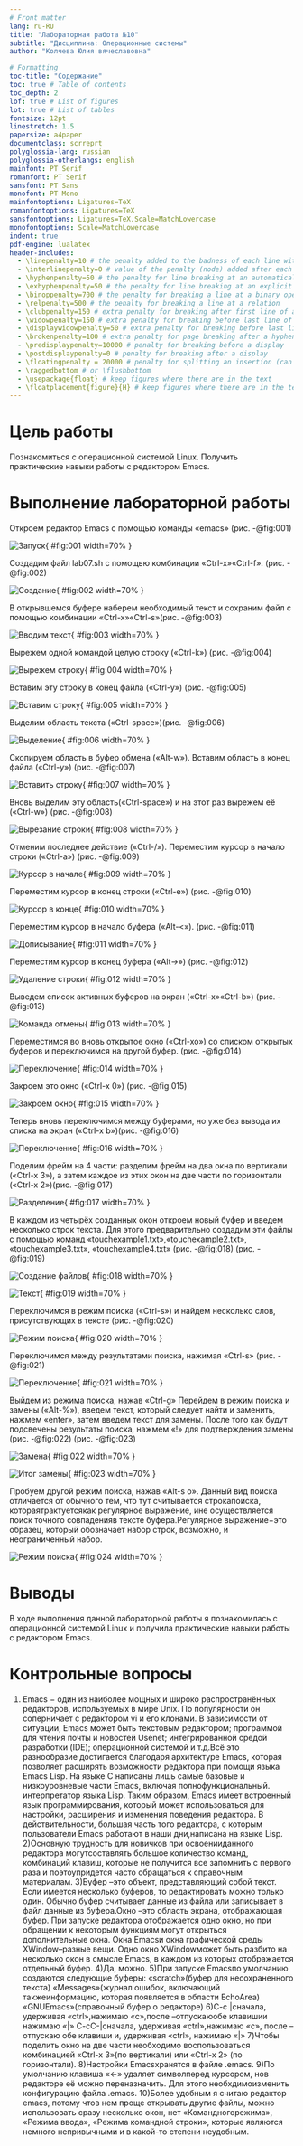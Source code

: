 ```yaml
---
# Front matter
lang: ru-RU
title: "Лабораторная работа №10"
subtitle: "Дисциплина: Операционные системы"
author: "Колчева Юлия вячеславовна"

# Formatting
toc-title: "Содержание"
toc: true # Table of contents
toc_depth: 2
lof: true # List of figures
lot: true # List of tables
fontsize: 12pt
linestretch: 1.5
papersize: a4paper
documentclass: scrreprt
polyglossia-lang: russian
polyglossia-otherlangs: english
mainfont: PT Serif
romanfont: PT Serif
sansfont: PT Sans
monofont: PT Mono
mainfontoptions: Ligatures=TeX
romanfontoptions: Ligatures=TeX
sansfontoptions: Ligatures=TeX,Scale=MatchLowercase
monofontoptions: Scale=MatchLowercase
indent: true
pdf-engine: lualatex
header-includes:
  - \linepenalty=10 # the penalty added to the badness of each line within a paragraph (no associated penalty node) Increasing the value makes tex try to have fewer lines in the paragraph.
  - \interlinepenalty=0 # value of the penalty (node) added after each line of a paragraph.
  - \hyphenpenalty=50 # the penalty for line breaking at an automatically inserted hyphen
  - \exhyphenpenalty=50 # the penalty for line breaking at an explicit hyphen
  - \binoppenalty=700 # the penalty for breaking a line at a binary operator
  - \relpenalty=500 # the penalty for breaking a line at a relation
  - \clubpenalty=150 # extra penalty for breaking after first line of a paragraph
  - \widowpenalty=150 # extra penalty for breaking before last line of a paragraph
  - \displaywidowpenalty=50 # extra penalty for breaking before last line before a display math
  - \brokenpenalty=100 # extra penalty for page breaking after a hyphenated line
  - \predisplaypenalty=10000 # penalty for breaking before a display
  - \postdisplaypenalty=0 # penalty for breaking after a display
  - \floatingpenalty = 20000 # penalty for splitting an insertion (can only be split footnote in standard LaTeX)
  - \raggedbottom # or \flushbottom
  - \usepackage{float} # keep figures where there are in the text
  - \floatplacement{figure}{H} # keep figures where there are in the text
---
```


# Цель работы

Познакомиться с операционной системой Linux. Получить практические навыки работы с редактором Emacs.


# Выполнение лабораторной работы

Откроем редактор Emacs с помощью команды «emacs» (рис. -@fig:001)

![Запуск](image/1.png){ #fig:001 width=70% }

Создадим файл lab07.sh с помощью комбинации «Ctrl-x»«Ctrl-f». (рис. -@fig:002)

![Создание](image/2.png){ #fig:002 width=70% }

В открывшемся буфере наберем необходимый текст и сохраним файл с помощью комбинации «Ctrl-x»«Ctrl-s»(рис. -@fig:003)

![Вводим текст](image/3.png){ #fig:003 width=70% }

Вырежем одной командой целую строку («Сtrl-k») (рис. -@fig:004)

![Вырежем строку](image/4.png){ #fig:004 width=70% }

Вставим эту строку в конец файла («Ctrl-y») (рис. -@fig:005)

![Вставим строку](image/5.png){ #fig:005 width=70% }

Выделим область текста («Ctrl-space»)(рис. -@fig:006)

![Выделение](image/6.png){ #fig:006 width=70% }

Скопируем область в буфер обмена («Alt-w»). Вставим область в конец файла («Ctrl-y») (рис. -@fig:007) 

![Вставить строку](image/7.png){ #fig:007 width=70% }

Вновь выделим эту область(«Ctrl-space») и на этот раз вырежем её («Ctrl-w») (рис. -@fig:008)

![Вырезание строки](image/8.png){ #fig:008 width=70% }

Отменим последнее действие («Ctrl-/»). Переместим курсор в начало строки («Ctrl-a») (рис. -@fig:009)

![Курсор в начале](image/9.png){ #fig:009 width=70% }

Переместим курсор в конец строки («Ctrl-e») (рис. -@fig:010)

![Курсор в конце](image/10.png){ #fig:010 width=70% }

Переместим курсор в начало буфера («Alt-<»). (рис. -@fig:011)

![Дописывание](image/11.png){ #fig:011 width=70% }

Переместим курсор в конец буфера («Alt->») (рис. -@fig:012)

![Удаление строки](image/12.png){ #fig:012 width=70% }

Выведем список активных буферов на экран  («Ctrl-x»«Ctrl-b»)  (рис. -@fig:013) 

![Команда отмены](image/13.png){ #fig:013 width=70% }

Переместимся во вновь открытое окно («Ctrl-xo») со списком открытых буферов и переключимся на другой буфер. (рис. -@fig:014) 

![Переключение](image/14.png){ #fig:014 width=70% }

Закроем это окно («Ctrl-x 0») (рис. -@fig:015)

![Закроем окно](image/15.png){ #fig:015 width=70% }

 Теперь вновь переключимся между буферами, но уже без вывода их списка на экран («Ctrl-x b»)(рис. -@fig:016)

![Переключение](image/16.png){ #fig:016 width=70% }

 Поделим фрейм на 4 части: разделим фрейм на два окна по вертикали («Ctrl-x 3»), а затем каждое из этих окон на две части по горизонтали («Ctrl-x 2»)(рис. -@fig:017)

![Разделение](image/17.png){ #fig:017 width=70% }

 В каждом из четырёх созданных окон откроем новый буфер и введем несколько строк текста. Для этого предварительно создадим эти файлы с помощью команд «touchexample1.txt»,«touchexample2.txt», «touchexample3.txt», «touchexample4.txt» (рис. -@fig:018) (рис. -@fig:019) 

![Создание файлов](image/18.png){ #fig:018 width=70% }

![Текст](image/19.png){ #fig:019 width=70% }

Переключимся в режим поиска («Ctrl-s») и найдем несколько слов, присутствующих в тексте (рис. -@fig:020) 

![Режим поиска](image/20.png){ #fig:020 width=70% }

 Переключимся между  результатами  поиска,  нажимая «Ctrl-s» (рис. -@fig:021) 

![Переключение](image/21.png){ #fig:021 width=70% }

 Выйдем из режима поиска, нажав «Ctrl-g» Перейдем в  режим  поиска  и  замены  («Alt-%»),  введем текст, который следует найти и заменить, нажмем «enter», затем введем текст для замены. После того как  будут  подсвечены  результаты  поиска, нажмем «!» для подтверждения замены (рис. -@fig:022) (рис. -@fig:023)

![Замена](image/22.png){ #fig:022 width=70% }

 ![Итог замены](image/23.png){ #fig:023 width=70% }
 
 Пробуем другой режим поиска, нажав «Alt-s o». Данный вид поиска отличается от обычного тем, что тут считывается строкапоиска,  котораятрактуетсякак  регулярное  выражение, ине осуществляется поиск точного совпаденияв тексте буфера.Регулярное выражение−это образец, который обозначает набор строк, возможно, и неограниченный набор.
 
 ![Режим поиска](image/24.png){ #fig:024 width=70% }

# Выводы

В ходе выполнения данной лабораторной работы я познакомилась с операционной системой Linux и получила практические навыки работы с редактором Emacs.

# Контрольные вопросы

1) Emacs − один  из  наиболее  мощных  и  широко  распространённых редакторов,  используемых  в  мире Unix.  По  популярности  он соперничает с редактором vi и его клонами. В зависимости от ситуации, Emacs может быть текстовым редактором;
программой для чтения почты и новостей Usenet;
интегрированной средой разработки (IDE);
операционной системой и т.д.Всё  это  разнообразие  достигается  благодаря  архитектуре Emacs, которая  позволяет  расширять  возможности  редактора  при  помощи языка Emacs  Lisp. На  языке C написаны  лишь  самые  базовые  и низкоуровневые  части Emacs, включая  полнофункциональный.
интерпретатор языка Lisp. Таким образом, Emacs имеет встроенный язык программирования, который может использоваться для настройки, расширения  и  изменения  поведения  редактора.  В  действительности, большая часть того редактора, с которым пользователи Emacs работают в наши дни,написана на языке Lisp.
2)Основную трудность для новичков при освоенииданного редактора могутсоставлять  большое  количество  команд,  комбинаций  клавиш, которые не получится все запомнить с первого раза и поэтоупридется часто обращаться к справочным материалам.
3)Буфер –это  объект,  представляющий  собой  текст. Если  имеется несколько буферов, то редактировать можно только один. Обычно буфер считывает данные из файла или записывает в файл данные из буфера.Окно –это область экрана, отображающая буфер. При запуске редактора отображается одно окно, но при обращении к некоторым функциям могут открыться дополнительные окна. Окна Emacsи окна графической среды XWindow–разные вещи. Одно окно XWindowможет быть разбито  на  несколько  окон  в  смысле Emacs,  в  каждом  из  которых отображается отдельный буфер.
4)Да, можно.
5)При запуске Emacsпо умолчанию создаются следующие буферы:
«scratch»(буфер для несохраненного текста)
«Messages»(журнал ошибок, включающий такжеинформацию, которая появляется в области EchoArea)
«GNUEmacs»(справочный буфер о редакторе)
6)C-c |сначала, удерживая «ctrl»,нажимаю «c»,после –отпускаюобе клавишии нажимаю «|» C-cC-|сначала, удерживая «ctrl»,нажимаю «с», после –отпускаю обе клавиши и, удерживая «ctrl», нажимаю «|»
7)Чтобы  поделить  окно  на  две  части  необходимо  воспользоваться комбинацией «Ctrl-x 3»(по вертикали) или «Ctrl-x 2» (по горизонтали).
8)Настройки Emacsхранятся в файле .emacs.
9)По  умолчанию  клавиша «←» удаляет  символперед  курсором, нов редакторе  её  можно  переназначить.  Для  этого  необхдимоизменить конфигурацию файла .emacs.
10)Более удобным я считаю редактор emacs, потому чтов нем проще открывать другие файлы, можно использовать сразу несколько окон, нет «Командногорежима», «Режима ввода», «Режима командной строки», которые  являются  немного  непривычными  и  в  какой-то  степени неудобным.


